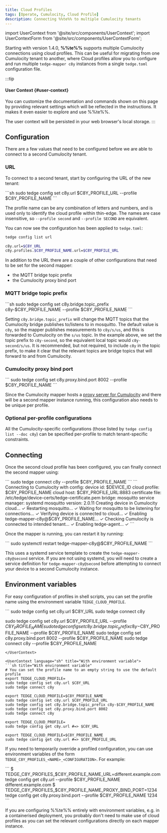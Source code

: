 ```yaml
---
title: Cloud Profiles
tags: [Operate, Cumulocity, Cloud Profile]
description: Connecting %%te%% to multiple Cumulocity tenants
---
```


import UserContext from '@site/src/components/UserContext';
import UserContextForm from '@site/src/components/UserContextForm';

Starting with version 1.4.0, **%%te%%** supports multiple Cumulocity connections
using cloud profiles. This can be useful for migrating from one Cumulocity
tenant to another, where Cloud profiles allow you to configure and run multiple
`tedge-mapper c8y` instances from a single `tedge.toml` configuration file.

:::tip
#### User Context {#user-context}

You can customize the documentation and commands shown on this page by providing
relevant settings which will be reflected in the instructions. It makes it even
easier to explore and use %%te%%.

<UserContextForm settings="C8Y_PROFILE_NAME,C8Y_PROFILE_URL,C8Y_URL,DEVICE_ID" />

The user context will be persisted in your web browser's local storage.
:::

## Configuration
There are a few values that need to be configured before we are able to connect
to a second Cumulocity tenant.

### URL
To connect to a second tenant, start by configuring the URL of the new tenant:

<UserContext>
```sh
sudo tedge config set c8y.url $C8Y_PROFILE_URL --profile $C8Y_PROFILE_NAME
```
</UserContext>

The profile name can be any combination of letters and numbers, and is used only
to identify the cloud profile within thin-edge. The names are case insensitive,
so `--profile second` and `--profile SECOND` are equivalent.

You can now see the configuration has been applied to `tedge.toml`:

```sh
tedge config list url
```

<UserContext language="sh" title="Output">

```sh
c8y.url=$C8Y_URL
c8y.profiles.$C8Y_PROFILE_NAME.url=$C8Y_PROFILE_URL
```

</UserContext>

In addition to the URL there are a couple of other configurations that need to
be set for the second mapper:
- the MQTT bridge topic prefix
- the Cumulocity proxy bind port

### MQTT bridge topic prefix
<UserContext>
```sh
sudo tedge config set c8y.bridge.topic_prefix c8y-$C8Y_PROFILE_NAME --profile $C8Y_PROFILE_NAME
```
</UserContext>

Setting `c8y.bridge.topic_prefix` will change the MQTT topics that the
Cumulocity bridge publishes to/listens to in mosquitto. The default value is
`c8y`, so the mapper publishes measurements to `c8y/s/us`, and this is
forwarded to Cumulocity on the `s/us` topic. In the example above, we set the
topic prefix to `c8y-second`, so the equivalent local topic would
`c8y-second/s/us`. It is recommended, but not required, to include `c8y` in the
topic prefix, to make it clear that the relevant topics are bridge topics that
will forward to and from Cumulocity.

### Cumulocity proxy bind port
<UserContext>
```
sudo tedge config set c8y.proxy.bind.port 8002 --profile $C8Y_PROFILE_NAME
```
</UserContext>

Since the Cumulocity mapper hosts a [proxy server for
Cumulocity](../../references/cumulocity-proxy.md) and there will be a second
mapper instance running, this configuration also needs to be unique per profile.

### Optional per-profile configurations
All the Cumulocity-specific configurations (those listed by `tedge config list
--doc c8y`) can be specified per-profile to match tenant-specific constraints.

## Connecting
Once the second cloud profile has been configured, you can finally connect the
second mapper using:

<UserContext>
```
sudo tedge connect c8y --profile $C8Y_PROFILE_NAME
```
</UserContext>

<UserContext language="" title="Output">
```
Connecting to Cumulocity with config:
        device id: $DEVICE_ID
        cloud profile: $C8Y_PROFILE_NAME
        cloud host: $C8Y_PROFILE_URL:8883
        certificate file: /etc/tedge/device-certs/tedge-certificate.pem
        bridge: mosquitto
        service manager: systemd
        mosquitto version: 2.0.11
Creating device in Cumulocity cloud... ✓
Restarting mosquitto... ✓
Waiting for mosquitto to be listening for connections... ✓
Verifying device is connected to cloud... ✓
Enabling tedge-mapper-c8y@$C8Y_PROFILE_NAME... ✓
Checking Cumulocity is connected to intended tenant... ✓
Enabling tedge-agent... ✓
```
</UserContext>

Once the mapper is running, you can restart it by running:

<UserContext>
```
sudo systemctl restart tedge-mapper-c8y@$C8Y_PROFILE_NAME
```
</UserContext>

This uses a systemd service template to create the `tedge-mapper-c8y@second`
service. If you are not using systemd, you will need to create a service
definition for `tedge-mapper-c8y@second` before attempting to connect your
device to a second Cumulocity instance.

## Environment variables
For easy configuration of profiles in shell scripts, you can set the profile
name using the environment variable `TEDGE_CLOUD_PROFILE`.

<UserContext language="sh" title="With arguments">
```
sudo tedge config set c8y.url $C8Y_URL
sudo tedge connect c8y

sudo tedge config set c8y.url $C8Y_PROFILE_URL --profile $C8Y_PROFILE_NAME
sudo tedge config set c8y.bridge.topic_prefix c8y-$C8Y_PROFILE_NAME --profile $C8Y_PROFILE_NAME
sudo tedge config set c8y.proxy.bind.port 8002 --profile $C8Y_PROFILE_NAME
sudo tedge connect c8y --profile $C8Y_PROFILE_NAME
```
</UserContext>

<UserContext language="sh" title="With environment variable">
```sh title="With environment variable"
# You can set the profile name to an empty string to use the default profile
export TEDGE_CLOUD_PROFILE=
sudo tedge config set c8y.url $C8Y_URL
sudo tedge connect c8y

export TEDGE_CLOUD_PROFILE=$C8Y_PROFILE_NAME
sudo tedge config set c8y.url $C8Y_PROFILE_URL
sudo tedge config set c8y.bridge.topic_prefix c8y-$C8Y_PROFILE_NAME
sudo tedge config set c8y.proxy.bind.port 8002
sudo tedge connect c8y

export TEDGE_CLOUD_PROFILE=
sudo tedge config get c8y.url #=> $C8Y_URL

export TEDGE_CLOUD_PROFILE=$C8Y_PROFILE_NAME
sudo tedge config get c8y.url #=> $C8Y_PROFILE_URL
```
</UserContext>

If you need to temporarily override a profiled configuration, you can use
environment variables of the form `TEDGE_C8Y_PROFILES_<NAME>_<CONFIGURATION>`.
For example:

<UserContext>
```
$ TEDGE_C8Y_PROFILES_$C8Y_PROFILE_NAME_URL=different.example.com tedge config get c8y.url --profile $C8Y_PROFILE_NAME
different.example.com
$ TEDGE_C8Y_PROFILES_$C8Y_PROFILE_NAME_PROXY_BIND_PORT=1234 tedge config get c8y.proxy.bind.port --profile $C8Y_PROFILE_NAME
1234
```
</UserContext>

If you are configuring %%te%% entirely with environment variables, e.g. in a
containerised deployment, you probably don't need to make use of cloud profiles
as you can set the relevant configurations directly on each mapper instance.